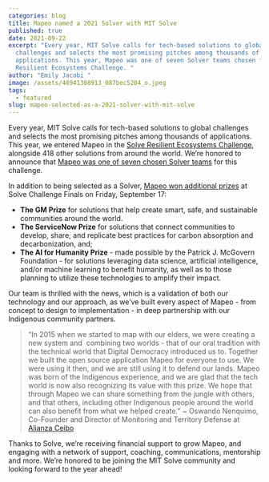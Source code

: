 ```yaml
---
categories: blog
title: Mapeo named a 2021 Solver with MIT Solve
published: true
date: 2021-09-22
excerpt: "Every year, MIT Solve calls for tech-based solutions to global
  challenges and selects the most promising pitches among thousands of
  applications. This year, Mapeo was one of seven Solver teams chosen for the
  Resilient Ecosystems Challenge. "
author: "Emily Jacobi "
image: /assets/48941308913_087bec5204_o.jpeg
tags:
  - featured
slug: mapeo-selected-as-a-2021-solver-with-mit-solve
---
```

Every year, MIT Solve calls for tech-based solutions to global challenges and selects the most promising pitches among thousands of applications. This year, we entered Mapeo in the [Solve Resilient Ecosystems Challenge](https://solve.mit.edu/challenges/resilient-ecosystems/), alongside 418 other solutions from around the world. We’re honored to announce that [Mapeo was one of seven chosen Solver teams](https://solve.mit.edu/articles/meet-the-solver-teams-introducing-the-resilient-ecosystems-solver-class) for this challenge.

In addition to being selected as a Solver, [Mapeo won additional prizes](https://solve.mit.edu/articles/mit-solve-announces-new-class-of-42-social-entrepreneurs-solving-global-challenges-with-over-2-3-million-in-funding) at Solve Challenge Finals on Friday, September 17:

* **The GM Prize** for solutions that help create smart, safe, and sustainable communities around the world. 
* **The ServiceNow Prize** for solutions that connect communities to develop, share, and replicate best practices for carbon absorption and decarbonization, and; 
* **The AI for Humanity Prize** - made possible by the Patrick J. McGovern Foundation - for solutions leveraging data science, artificial intelligence, and/or machine learning to benefit humanity, as well as to those planning to utilize these technologies to amplify their impact. 

Our team is thrilled with the news, which is a validation of both our technology and our approach, as we’ve built every aspect of Mapeo - from concept to design to implementation - in deep partnership with our Indigenous community partners.

> “In 2015 when we started to map with our elders, we were creating a new system and  combining two worlds - that of our oral tradition with the technical world that Digital Democracy introduced us to. Together we built the open source application Mapeo for everyone to use. We were using it then, and we are still using it to defend our lands. Mapeo was born of the Indigenous experience, and we are glad that the tech world is now also recognizing its value with this prize. We hope that through Mapeo we can share something from the jungle with others, and that others, including other Indigenous people around the world can also benefit from what we helped create.” ~ Oswando Nenquimo, Co-Founder and Director of Monitoring and Territory Defense at [Alianza Ceibo](https://www.alianzaceibo.org/) 

Thanks to Solve, we’re receiving financial support to grow Mapeo, and engaging with a network of support, coaching, communications, mentorship and more. We’re honored to be joining the MIT Solve community and looking forward to the year ahead!